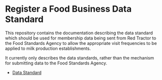 # Register a Food Business Data Standard

This repository contains the documentation describing the data standard which should be used for membership data being sent from Red Tractor to the Food Standards Agency to allow the appropriate visit frequencies to be applied to milk production establishments.

It currently only describes the data standards, rather than the mechanism for submitting data to the Food Standards Agency.

 - [Data Standard](https://github.com/fsadata/RedTractorDataStandard/blob/master/Data%20Standard.md)
